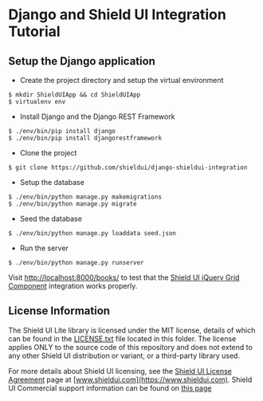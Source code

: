 # Django and Shield UI Integration Tutorial

## Setup the Django application

 * Create the project directory and setup the virtual environment
```
$ mkdir ShieldUIApp && cd ShieldUIApp
$ virtualenv env
```
 * Install Django and the Django REST Framework
```
$ ./env/bin/pip install django
$ ./env/bin/pip install djangorestframework
```
 * Clone the project []()
```
$ git clone https://github.com/shieldui/django-shieldui-integration
```
 * Setup the database
```
$ ./env/bin/python manage.py makemigrations
$ ./env/bin/python manage.py migrate
```
 * Seed the database
```
$ ./env/bin/python manage.py loaddata seed.json
```
  * Run the server
```
$ ./env/bin/python manage.py runserver
```

Visit [http://localhost:8000/books/](http://localhost:8000/books/) to test that the [Shield UI jQuery Grid Component](https://www.shieldui.com/products/grid) integration works properly.

## License Information

The Shield UI Lite library is licensed under the MIT license, details of which can be found in the [LICENSE.txt](LICENSE.txt) file located in this folder.
The license applies ONLY to the source code of this repository and does not extend to any other Shield UI distribution or variant, or a third-party library used. 

For more details about Shield UI licensing, see the [Shield UI License Agreement](https://www.shieldui.com/eula) page at [www.shieldui.com](https://www.shieldui.com).
Shield UI Commercial support information can be found on [this page](https://www.shieldui.com/support.options)
